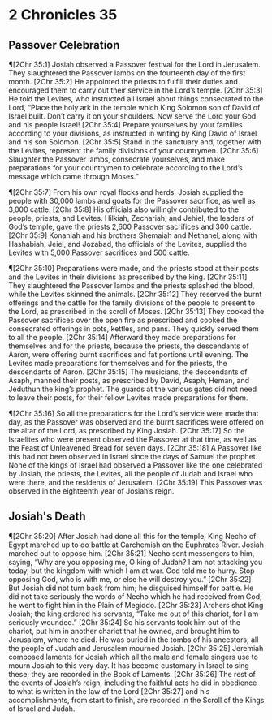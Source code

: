 # 2 Chronicles 35

## Passover Celebration
¶[2Chr 35:1] Josiah observed a Passover festival for the Lord in Jerusalem. They slaughtered the Passover lambs on the fourteenth day of the first month.
[2Chr 35:2] He appointed the priests to fulfill their duties and encouraged them to carry out their service in the Lord’s temple.
[2Chr 35:3] He told the Levites, who instructed all Israel about things consecrated to the Lord, “Place the holy ark in the temple which King Solomon son of David of Israel built. Don’t carry it on your shoulders. Now serve the Lord your God and his people Israel!
[2Chr 35:4] Prepare yourselves by your families according to your divisions, as instructed in writing by King David of Israel and his son Solomon.
[2Chr 35:5] Stand in the sanctuary and, together with the Levites, represent the family divisions of your countrymen.
[2Chr 35:6] Slaughter the Passover lambs, consecrate yourselves, and make preparations for your countrymen to celebrate according to the Lord’s message which came through Moses.”

¶[2Chr 35:7] From his own royal flocks and herds, Josiah supplied the people with 30,000 lambs and goats for the Passover sacrifice, as well as 3,000 cattle.
[2Chr 35:8] His officials also willingly contributed to the people, priests, and Levites. Hilkiah, Zechariah, and Jehiel, the leaders of God’s temple, gave the priests 2,600 Passover sacrifices and 300 cattle.
[2Chr 35:9] Konaniah and his brothers Shemaiah and Nethanel, along with Hashabiah, Jeiel, and Jozabad, the officials of the Levites, supplied the Levites with 5,000 Passover sacrifices and 500 cattle.

¶[2Chr 35:10] Preparations were made, and the priests stood at their posts and the Levites in their divisions as prescribed by the king.
[2Chr 35:11] They slaughtered the Passover lambs and the priests splashed the blood, while the Levites skinned the animals.
[2Chr 35:12] They reserved the burnt offerings and the cattle for the family divisions of the people to present to the Lord, as prescribed in the scroll of Moses.
[2Chr 35:13] They cooked the Passover sacrifices over the open fire as prescribed and cooked the consecrated offerings in pots, kettles, and pans. They quickly served them to all the people.
[2Chr 35:14] Afterward they made preparations for themselves and for the priests, because the priests, the descendants of Aaron, were offering burnt sacrifices and fat portions until evening. The Levites made preparations for themselves and for the priests, the descendants of Aaron.
[2Chr 35:15] The musicians, the descendants of Asaph, manned their posts, as prescribed by David, Asaph, Heman, and Jeduthun the king’s prophet. The guards at the various gates did not need to leave their posts, for their fellow Levites made preparations for them.

¶[2Chr 35:16] So all the preparations for the Lord’s service were made that day, as the Passover was observed and the burnt sacrifices were offered on the altar of the Lord, as prescribed by King Josiah.
[2Chr 35:17] So the Israelites who were present observed the Passover at that time, as well as the Feast of Unleavened Bread for seven days.
[2Chr 35:18] A Passover like this had not been observed in Israel since the days of Samuel the prophet. None of the kings of Israel had observed a Passover like the one celebrated by Josiah, the priests, the Levites, all the people of Judah and Israel who were there, and the residents of Jerusalem.
[2Chr 35:19] This Passover was observed in the eighteenth year of Josiah’s reign.

## Josiah's Death
¶[2Chr 35:20] After Josiah had done all this for the temple, King Necho of Egypt marched up to do battle at Carchemish on the Euphrates River. Josiah marched out to oppose him.
[2Chr 35:21] Necho sent messengers to him, saying, “Why are you opposing me, O king of Judah? I am not attacking you today, but the kingdom with which I am at war. God told me to hurry. Stop opposing God, who is with me, or else he will destroy you.”
[2Chr 35:22] But Josiah did not turn back from him; he disguised himself for battle. He did not take seriously the words of Necho which he had received from God; he went to fight him in the Plain of Megiddo.
[2Chr 35:23] Archers shot King Josiah; the king ordered his servants, “Take me out of this chariot, for I am seriously wounded.”
[2Chr 35:24] So his servants took him out of the chariot, put him in another chariot that he owned, and brought him to Jerusalem, where he died. He was buried in the tombs of his ancestors; all the people of Judah and Jerusalem mourned Josiah.
[2Chr 35:25] Jeremiah composed laments for Josiah which all the male and female singers use to mourn Josiah to this very day. It has become customary in Israel to sing these; they are recorded in the Book of Laments.
[2Chr 35:26] The rest of the events of Josiah’s reign, including the faithful acts he did in obedience to what is written in the law of the Lord
[2Chr 35:27] and his accomplishments, from start to finish, are recorded in the Scroll of the Kings of Israel and Judah.
